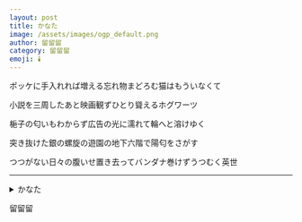 ```yaml
---
layout: post
title: かなた
image: /assets/images/ogp_default.png
author: 留留留
category: 留留留
emoji: 🕯️
---
```


<div class="tanka-area"><div class="tanka">
<p>ポッケに手入れれば増える忘れ物まどろむ猫はもういなくて　</p>

<p>小説を三周したあと映画観ずひとり聳えるホグワーツ　　</p>

<p>梔子の匂いもわからず広告の光に濡れて輪へと溶けゆく</p>

<p>突き抜けた銀の螺旋の遊園の地下六階で陽匂をさがす</p>

<p>つつがない日々の腹いせ置き去ってバンダナ巻けずうつむく英世</p>

</div></div>

---

<details><summary>かなた</summary>
ポッケに手入れれば増える忘れ物まどろむ猫はもういなくて　<br/>
小説を三周したあと映画観ずひとり聳えるホグワーツ　　<br/>
梔子の匂いもわからず広告の光に濡れて輪へと溶けゆく<br/>
突き抜けた銀の螺旋の遊園の地下六階で陽匂をさがす<br/>
つつがない日々の腹いせ置き去ってバンダナ巻けずうつむく英世<br/>
<br/>

</details>

留留留
